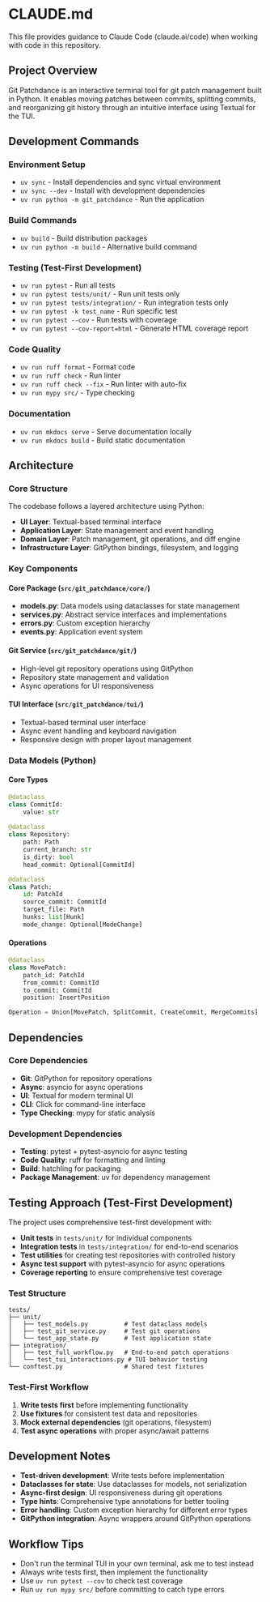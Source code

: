 # CLAUDE.md

This file provides guidance to Claude Code (claude.ai/code) when working with code in this repository.

## Project Overview

Git Patchdance is an interactive terminal tool for git patch management built in Python. It enables moving patches between commits, splitting commits, and reorganizing git history through an intuitive interface using Textual for the TUI.

## Development Commands

### Environment Setup
- `uv sync` - Install dependencies and sync virtual environment
- `uv sync --dev` - Install with development dependencies
- `uv run python -m git_patchdance` - Run the application

### Build Commands
- `uv build` - Build distribution packages
- `uv run python -m build` - Alternative build command

### Testing (Test-First Development)
- `uv run pytest` - Run all tests
- `uv run pytest tests/unit/` - Run unit tests only
- `uv run pytest tests/integration/` - Run integration tests only
- `uv run pytest -k test_name` - Run specific test
- `uv run pytest --cov` - Run tests with coverage
- `uv run pytest --cov-report=html` - Generate HTML coverage report

### Code Quality
- `uv run ruff format` - Format code
- `uv run ruff check` - Run linter
- `uv run ruff check --fix` - Run linter with auto-fix
- `uv run mypy src/` - Type checking

### Documentation
- `uv run mkdocs serve` - Serve documentation locally
- `uv run mkdocs build` - Build static documentation

## Architecture

### Core Structure
The codebase follows a layered architecture using Python:

- **UI Layer**: Textual-based terminal interface
- **Application Layer**: State management and event handling
- **Domain Layer**: Patch management, git operations, and diff engine
- **Infrastructure Layer**: GitPython bindings, filesystem, and logging

### Key Components

#### Core Package (`src/git_patchdance/core/`)
- **models.py**: Data models using dataclasses for state management
- **services.py**: Abstract service interfaces and implementations
- **errors.py**: Custom exception hierarchy
- **events.py**: Application event system

#### Git Service (`src/git_patchdance/git/`)
- High-level git repository operations using GitPython
- Repository state management and validation
- Async operations for UI responsiveness

#### TUI Interface (`src/git_patchdance/tui/`)
- Textual-based terminal user interface
- Async event handling and keyboard navigation
- Responsive design with proper layout management

### Data Models (Python)

#### Core Types
```python
@dataclass
class CommitId:
    value: str
    
@dataclass 
class Repository:
    path: Path
    current_branch: str
    is_dirty: bool
    head_commit: Optional[CommitId]

@dataclass
class Patch:
    id: PatchId
    source_commit: CommitId
    target_file: Path
    hunks: list[Hunk]
    mode_change: Optional[ModeChange]
```

#### Operations
```python
@dataclass
class MovePatch:
    patch_id: PatchId
    from_commit: CommitId
    to_commit: CommitId
    position: InsertPosition

Operation = Union[MovePatch, SplitCommit, CreateCommit, MergeCommits]
```

## Dependencies

### Core Dependencies
- **Git**: GitPython for repository operations
- **Async**: asyncio for async operations
- **UI**: Textual for modern terminal UI
- **CLI**: Click for command-line interface
- **Type Checking**: mypy for static analysis

### Development Dependencies
- **Testing**: pytest + pytest-asyncio for async testing
- **Code Quality**: ruff for formatting and linting
- **Build**: hatchling for packaging
- **Package Management**: uv for dependency management

## Testing Approach (Test-First Development)

The project uses comprehensive test-first development with:
- **Unit tests** in `tests/unit/` for individual components
- **Integration tests** in `tests/integration/` for end-to-end scenarios
- **Test utilities** for creating test repositories with controlled history
- **Async test support** with pytest-asyncio for async operations
- **Coverage reporting** to ensure comprehensive test coverage

### Test Structure
```
tests/
├── unit/
│   ├── test_models.py          # Test dataclass models
│   ├── test_git_service.py     # Test git operations
│   └── test_app_state.py       # Test application state
├── integration/
│   ├── test_full_workflow.py   # End-to-end patch operations
│   └── test_tui_interactions.py # TUI behavior testing
└── conftest.py                 # Shared test fixtures
```

### Test-First Workflow
1. **Write tests first** before implementing functionality
2. **Use fixtures** for consistent test data and repositories
3. **Mock external dependencies** (git operations, filesystem)
4. **Test async operations** with proper async/await patterns

## Development Notes

- **Test-driven development**: Write tests before implementation
- **Dataclasses for state**: Use dataclasses for models, not serialization
- **Async-first design**: UI responsiveness during git operations
- **Type hints**: Comprehensive type annotations for better tooling
- **Error handling**: Custom exception hierarchy for different error types
- **GitPython integration**: Async wrappers around GitPython operations

## Workflow Tips
- Don't run the terminal TUI in your own terminal, ask me to test instead
- Always write tests first, then implement the functionality
- Use `uv run pytest --cov` to check test coverage
- Run `uv run mypy src/` before committing to catch type errors